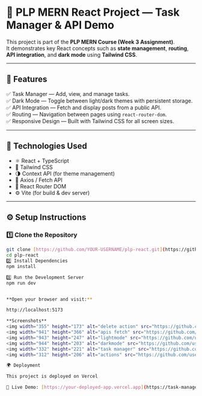 # 🌙 PLP MERN React Project — Task Manager & API Demo

This project is part of the **PLP MERN Course (Week 3 Assignment)**.  
It demonstrates key React concepts such as **state management**, **routing**, **API integration**, and **dark mode** using **Tailwind CSS**.

---

## 🚀 Features

✅ Task Manager — Add, view, and manage tasks.  
✅ Dark Mode — Toggle between light/dark themes with persistent storage.  
✅ API Integration — Fetch and display posts from a public API.  
✅ Routing — Navigation between pages using `react-router-dom`.  
✅ Responsive Design — Built with Tailwind CSS for all screen sizes.

---

## 🧩 Technologies Used

- ⚛️ React + TypeScript  
- 🎨 Tailwind CSS  
- 🌗 Context API (for theme management)  
- 🔄 Axios / Fetch API  
- 🧭 React Router DOM  
- ⚙️ Vite (for build & dev server)


---

## ⚙️ Setup Instructions

### 1️⃣ Clone the Repository

```bash
git clone [https://github.com/YOUR-USERNAME/plp-react.git](https://github.com/isaacbill/TaskManagerApp)
cd plp-react
2️⃣ Install Dependencies
npm install

3️⃣ Run the Development Server
npm run dev


**Open your browser and visit:**

http://localhost:5173

**Screenshots**
<img width="355" height="173" alt="delete action" src="https://github.com/user-attachments/assets/d46e3da7-0115-4964-9da1-c24805450faf" />
<img width="941" height="366" alt="apis fetch" src="https://github.com/user-attachments/assets/bf86c276-28de-4ad1-a751-414555d38aa0" />
<img width="943" height="247" alt="lightmode" src="https://github.com/user-attachments/assets/a1d0a623-326c-42f4-9e37-3a3f66d869e9" />
<img width="944" height="203" alt="darkmode" src="https://github.com/user-attachments/assets/762ca933-a260-49a6-b523-46dd84a7517f" />
<img width="332" height="221" alt="task manager" src="https://github.com/user-attachments/assets/3e8dd21d-6dbc-4ad1-a00f-677b6e1359ba" />
<img width="312" height="206" alt="actions" src="https://github.com/user-attachments/assets/9bd8fd2c-04b5-4a46-ba04-46520316a3d1" />

🌍 Deployment

This project is deployed on Vercel 

🔗 Live Demo: [https://your-deployed-app.vercel.app](https://task-manager-app-nine-psi.vercel.app/)

